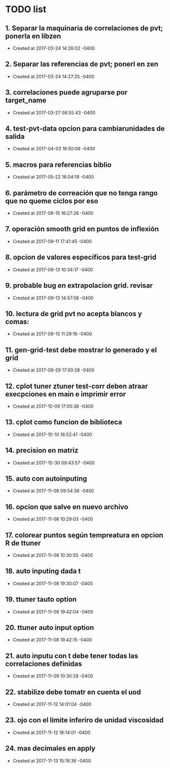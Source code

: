 # TODO list
## 1. Separar la maquinaria de correlaciones de pvt; ponerla en libzen
- Created at   2017-03-24 14:26:02 -0400

## 2. Separar las referencias de pvt; ponerl en zen
- Created at   2017-03-24 14:27:25 -0400

## 3. correlaciones puede agruparse por target_name
- Created at   2017-03-27 08:55:43 -0400

## 4. test-pvt-data opcion para cambiarunidades de salida
- Created at   2017-04-03 16:50:06 -0400

## 5. macros para referencias biblio
- Created at   2017-05-22 16:04:19 -0400

## 6. parámetro de correación que no tenga rango que no queme ciclos por eso
- Created at   2017-06-15 16:27:26 -0400

## 7. operación smooth grid en puntos de inflexión
- Created at   2017-09-11 17:41:45 -0400

## 8. opcion de valores específicos para test-grid
- Created at   2017-09-13 10:34:17 -0400

## 9. probable bug en extrapolacion grid. revisar
- Created at   2017-09-13 14:57:58 -0400

## 10. lectura de grid pvt no acepta blancos y comas:
- Created at   2017-09-15 11:29:16 -0400

## 11. gen-grid-test debe mostrar lo generado y el grid
- Created at   2017-09-29 17:00:28 -0400

## 12. cplot tuner ztuner test-corr deben atraar execpciones en main  e imprimir error
- Created at   2017-10-09 17:05:38 -0400

## 13. cplot como funcion de biblioteca
- Created at   2017-10-10 16:52:41 -0400

## 14. precision en matriz
- Created at   2017-10-30 08:43:57 -0400

## 15. auto con autoinputing
- Created at   2017-11-08 09:54:36 -0400

## 16. opcion que salve en nuevo archivo
- Created at   2017-11-08 10:29:03 -0400

## 17. colorear puntos según tempreatura en opcion R de ttuner
- Created at   2017-11-08 10:30:55 -0400

## 18. auto inputing dada t
- Created at   2017-11-08 19:30:07 -0400

## 19. ttuner tauto option
- Created at   2017-11-08 19:42:04 -0400

## 20. ttuner auto input option
- Created at   2017-11-08 19:42:15 -0400

## 21. auto inputu con t debe tener todas las correlaciones definidas
- Created at   2017-11-09 10:30:28 -0400

## 22. stabilize debe tomatr en cuenta el uod
- Created at   2017-11-12 14:01:04 -0400

## 23. ojo con el limite inferiro de unidad viscosidad
- Created at   2017-11-12 18:14:01 -0400

## 24. mas decimales en apply
- Created at   2017-11-13 15:18:36 -0400


